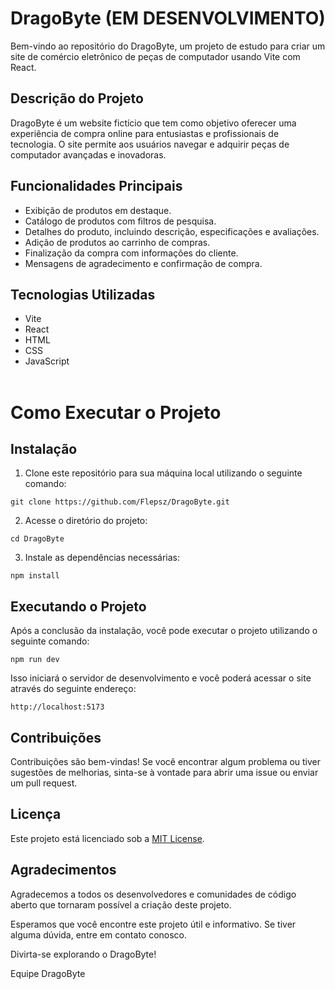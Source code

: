 # DragoByte (EM DESENVOLVIMENTO)

Bem-vindo ao repositório do DragoByte, um projeto de estudo para criar um site de comércio eletrônico de peças de computador usando Vite com React.

## Descrição do Projeto

DragoByte é um website fictício que tem como objetivo oferecer uma experiência de compra online para entusiastas e profissionais de tecnologia. O site permite aos usuários navegar e adquirir peças de computador avançadas e inovadoras.

## Funcionalidades Principais

- Exibição de produtos em destaque.
- Catálogo de produtos com filtros de pesquisa.
- Detalhes do produto, incluindo descrição, especificações e avaliações.
- Adição de produtos ao carrinho de compras.
- Finalização da compra com informações do cliente.
- Mensagens de agradecimento e confirmação de compra.

## Tecnologias Utilizadas

- Vite
- React
- HTML
- CSS
- JavaScript<br><br>

# Como Executar o Projeto
## Instalação

1. Clone este repositório para sua máquina local utilizando o seguinte comando:

```
git clone https://github.com/Flepsz/DragoByte.git
```

2. Acesse o diretório do projeto:

```
cd DragoByte
```

3. Instale as dependências necessárias:

```
npm install
```

## Executando o Projeto

Após a conclusão da instalação, você pode executar o projeto utilizando o seguinte comando:

```
npm run dev
```

Isso iniciará o servidor de desenvolvimento e você poderá acessar o site através do seguinte endereço:

```
http://localhost:5173
```

## Contribuições

Contribuições são bem-vindas! Se você encontrar algum problema ou tiver sugestões de melhorias, sinta-se à vontade para abrir uma issue ou enviar um pull request.

## Licença

Este projeto está licenciado sob a [MIT License](https://opensource.org/licenses/MIT).

## Agradecimentos

Agradecemos a todos os desenvolvedores e comunidades de código aberto que tornaram possível a criação deste projeto.

Esperamos que você encontre este projeto útil e informativo. Se tiver alguma dúvida, entre em contato conosco.

Divirta-se explorando o DragoByte!

Equipe DragoByte

